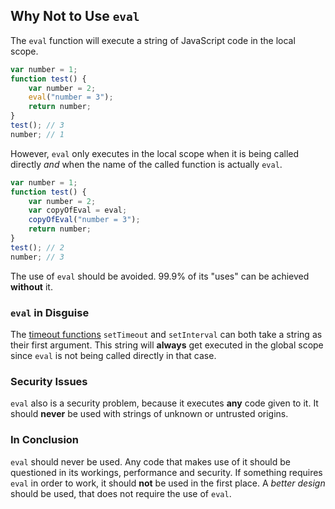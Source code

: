 ## Why Not to Use `eval`

The `eval` function will execute a string of JavaScript code in the local scope.

```js
var number = 1;
function test() {
	var number = 2;
	eval("number = 3");
	return number;
}
test(); // 3
number; // 1
```

However, `eval` only executes in the local scope when it is being called
directly _and_ when the name of the called function is actually `eval`.

```js
var number = 1;
function test() {
	var number = 2;
	var copyOfEval = eval;
	copyOfEval("number = 3");
	return number;
}
test(); // 2
number; // 3
```

The use of `eval` should be avoided. 99.9% of its "uses" can be achieved
**without** it.

### `eval` in Disguise

The [timeout functions](#other.timeouts) `setTimeout` and `setInterval` can both
take a string as their first argument. This string will **always** get executed
in the global scope since `eval` is not being called directly in that case.

### Security Issues

`eval` also is a security problem, because it executes **any** code given to it.
It should **never** be used with strings of unknown or untrusted origins.

### In Conclusion

`eval` should never be used. Any code that makes use of it should be questioned
in its workings, performance and security. If something requires `eval` in
order to work, it should **not** be used in the first place. A _better design_
should be used, that does not require the use of `eval`.
